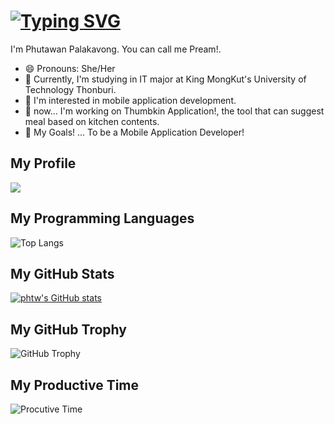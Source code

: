 # [![Typing SVG](https://readme-typing-svg.demolab.com?font=Fira+Code&weight=500&size=30&pause=1000&color=6658F7&width=600&lines=Welcome!+to+my+GitHub+Space+%F0%9F%91%8B)](https://git.io/typing-svg)

I'm Phutawan Palakavong. You can call me Pream!. 

- 😄 Pronouns: She/Her
- 🌱 Currently, I'm studying in IT major at King MongKut's University of Technology Thonburi.
- 🤔 I'm interested in mobile application development.
- 🔭 now... I'm working on Thumbkin Application!, the tool that can suggest meal based on kitchen contents.
- 🌟 My Goals! ... To be a Mobile Application Developer!



## My Profile
![](http://github-profile-summary-cards.vercel.app/api/cards/profile-details?username=pphtw&theme=tokyonight)

## My Programming Languages
![Top Langs](https://github-readme-stats.vercel.app/api/top-langs/?username=pphtw&layout=compact&theme=tokyonight)

## My GitHub Stats
[![phtw's GitHub stats](https://github-readme-stats.vercel.app/api?username=pphtw&show_icons=true&theme=tokyonight)](https://github.com/pphtw/github-readme-stats)

## My GitHub Trophy
![GitHub Trophy](https://github-profile-trophy.vercel.app/?username=pphtw&theme=tokyonight)

## My Productive Time
![Procutive Time](http://github-profile-summary-cards.vercel.app/api/cards/productive-time?username=pphtw&theme=tokyonight&utcOffset=+7)
